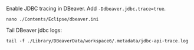 Enable JDBC tracing in DBeaver. Add `-Ddbeaver.jdbc.trace=true`.

    nano ./Contents/Eclipse/dbeaver.ini

Tail DBeaver jdbc logs:

    tail -f ./Library/DBeaverData/workspace6/.metadata/jdbc-api-trace.log

